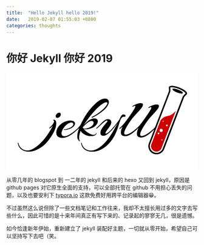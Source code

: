 ```yaml
---
title:  "Hello Jekyll hello 2019!"
date:   2019-02-07 01:55:03 +0800
categories: thoughts
---
```


# 你好 Jekyll 你好 2019

![jekyll-logo-black-red-transparent](../../images/posts/jekyll-logo-black-red-transparent.png)

从零几年的 blogspot 到 一二年的 jekyll 和后来的 hexo 又回到 jekyll，原因是 github pages 对它原生全面的支持，可以全部托管在 github 不用担心丢失的问题，以及也要安利下 [typora.io](https://typora.io) 这款免费好用跨平台的编辑器😁。

不过虽然这么说但除了一些文档笔记和工作往来，我却不太擅长用过多的文字去写些什么，因此可惜的是十来年间真正有写下来的、记录起的寥寥无几，很是遗憾。

如今恰逢新年伊始，重新建立了 jekyll 装配好主题，一切就从零开始，希望自己可以坚持写下去吧（笑。
